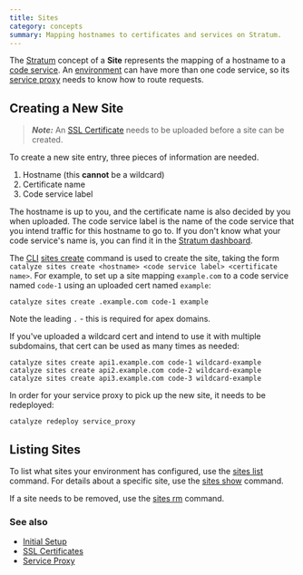 ```yaml
---
title: Sites
category: concepts
summary: Mapping hostnames to certificates and services on Stratum.
---
```


The [Stratum](https://catalyze.io/stratum) concept of a **Site** represents the mapping of a hostname to a [code service](/stratum/articles/concepts/services#code-services). An [environment](/stratum/articles/concepts/environments) can have more than one code service, so its [service proxy](/stratum/articles/concepts/service-proxy) needs to know how to route requests.

## Creating a New Site

> ***Note:*** An [SSL Certificate](/stratum/articles/ssl-certs) needs to be uploaded before a site can be created.

To create a new site entry, three pieces of information are needed.

1. Hostname (this **cannot** be a wildcard)
2. Certificate name
3. Code service label

The hostname is up to you, and the certificate name is also decided by you when uploaded. The code service label is the name of the code service that you intend traffic for this hostname to go to. If you don't know what your code service's name is, you can find it in the [Stratum dashboard](https://product.catalyze.io/stratum).

The [CLI](/stratum/articles/cli-stratum) [sites create](/paas/paas-cli-reference#sites-create) command is used to create the site, taking the form `catalyze sites create <hostname> <code service label> <certificate name>`. For example, to set up a site mapping `example.com` to a code service named `code-1` using an uploaded cert named `example`:

```
catalyze sites create .example.com code-1 example
```

Note the leading `.` - this is required for apex domains.

If you've uploaded a wildcard cert and intend to use it with multiple subdomains, that cert can be used as many times as needed:

```
catalyze sites create api1.example.com code-1 wildcard-example
catalyze sites create api2.example.com code-2 wildcard-example
catalyze sites create api3.example.com code-3 wildcard-example
```

In order for your service proxy to pick up the new site, it needs to be redeployed:

```
catalyze redeploy service_proxy
```

## Listing Sites

To list what sites your environment has configured, use the [sites list](/paas/paas-cli-reference#sites-list) command. For details about a specific site, use the [sites show](/paas/paas-cli-reference#sites-show) command.

If a site needs to be removed, use the [sites rm](/paas/paas-cli-reference#sites-rm) command.

### See also

* [Initial Setup](/stratum/articles/initial-setup)
* [SSL Certificates](/stratum/articles/ssl-certs)
* [Service Proxy](/stratum/articles/concepts/service-proxy)
